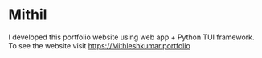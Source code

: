 # Mithil
I developed this portfolio website using web app + Python TUI framework. To see the website visit https://Mithleshkumar.portfolio
